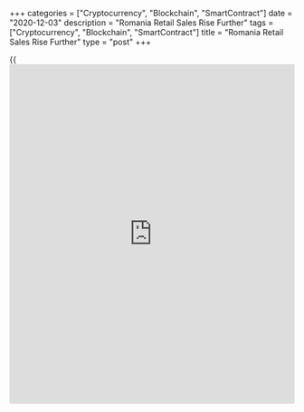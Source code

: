 +++
categories = ["Cryptocurrency", "Blockchain", "SmartContract"]
date = "2020-12-03"
description = "Romania Retail Sales Rise Further"
tags = ["Cryptocurrency", "Blockchain", "SmartContract"]
title = "Romania Retail Sales Rise Further"
type = "post"
+++

{{<iframe id="large-banner" src="https://www.bounty.group/#slide=13.0" width="100%" height="600" scrolling="no" style="border: 0px solid rgb(216, 221, 230); border-radius: 3px;">}}

Romania retail sales grew at a faster pace in October, figures from the
National Institute of Statistics showed on Thursday.

Retail sales grew by a working-day adjusted 5.7 percent year-on-year in
October, following a 4.7 percent increase in September.

Sale of non-food products rose 14.7 percent yearly in October and those
of food, beverages and tobacco increased 5.8 percent

Meanwhile, sales of motor fuels in specialized stores decreased 9.1
percent.

On a month-on-month basis, retail sales rose 1.8 percent in October,
after a 3.0 percent increase in the preceding month.

On an unadjusted basis, retail sales grew 4.1 percent annually in
October and rose 1.3 percent from the prior month.

For comments and feedback [contact](https://www.playgroundfx.com/contact/): editorial@rtt[news](https://www.letsplayfx.com/blog/forex-news-website/).com

[Economic News][1]

 **What parts of the world are seeing the best (and worst) economic
performances lately? Click[here][2] to check out our [Econ Scorecard][2]
and find out! See up-to-the-moment [ranking](https://www.playgroundfx.com/blog/crypto-exchange-ranking/)s for the best and worst
performers in [GDP][3], [unemployment rate][4], [inflation][5] and much
more.**

   1. www.rtt[news](https://www.letsplayfx.com/blog/forex-news-website/).com/Content/EconomicNews.aspx
   2. www.rtt[news](https://www.letsplayfx.com/blog/forex-news-website/).com/economic-scorecard/world-rank/retail-sales/highest-performance.aspx
   3. www.rtt[news](https://www.letsplayfx.com/blog/forex-news-website/).com/economic-scorecard/world-rank/GDP/highest-performance.aspx
   4. www.rtt[news](https://www.letsplayfx.com/blog/forex-news-website/).com/economic-scorecard/world-rank/unemployment-rate/lowest-performance.aspx
   5. www.rtt[news](https://www.letsplayfx.com/blog/forex-news-website/).com/economic-scorecard/world-rank/CPI/highest-performance.aspx